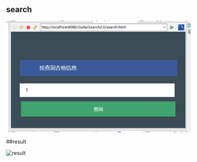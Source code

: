 ## search
  
  
  
  ![search](https://github.com/PearLon/GuitarSearch2.0/blob/master/GuitarSearch2.0/WebContent/images/2.png?raw=true)
  
  
  
##result

 ![result]()
